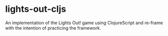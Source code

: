 # lights-out-cljs
An implementation of the Lights Out! game using ClojureScript and re-frame with the intention of practicing the framework.
